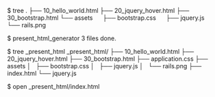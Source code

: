 $ tree
.
├── 10_hello_world.html
├── 20_jquery_hover.html
├── 30_bootstrap.html
└── assets
     ├── bootstrap.css
     ├── jquery.js
     └── rails.png

$ present_html_generator
3 files done.

$ tree _present_html
_present_html/
├── 10_hello_world.html
├── 20_jquery_hover.html
├── 30_bootstrap.html
├── application.css
├── assets
│   ├── bootstrap.css
│   ├── jquery.js
│   └── rails.png
├── index.html
└── jquery.js

$ open _present_html/index.html
